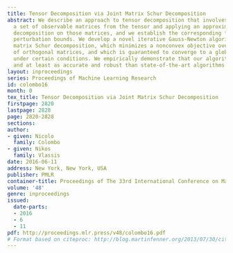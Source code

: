 ```yaml
---
title: Tensor Decomposition via Joint Matrix Schur Decomposition
abstract: We describe an approach to tensor decomposition that involves extracting
  a set of observable matrices from the tensor and applying an approximate joint Schur
  decomposition on those matrices, and we establish the corresponding first-order
  perturbation bounds. We develop a novel iterative Gauss-Newton algorithm for joint
  matrix Schur decomposition, which minimizes a nonconvex objective over the manifold
  of orthogonal matrices, and which is guaranteed to converge to a global optimum
  under certain conditions. We empirically demonstrate that our algorithm is faster
  and at least as accurate and robust than state-of-the-art algorithms for this problem.
layout: inproceedings
series: Proceedings of Machine Learning Research
id: colombo16
month: 0
tex_title: Tensor Decomposition via Joint Matrix Schur Decomposition
firstpage: 2820
lastpage: 2828
page: 2820-2828
sections: 
author:
- given: Nicolo
  family: Colombo
- given: Nikos
  family: Vlassis
date: 2016-06-11
address: New York, New York, USA
publisher: PMLR
container-title: Proceedings of The 33rd International Conference on Machine Learning
volume: '48'
genre: inproceedings
issued:
  date-parts:
  - 2016
  - 6
  - 11
pdf: http://proceedings.mlr.press/v48/colombo16.pdf
# Format based on citeproc: http://blog.martinfenner.org/2013/07/30/citeproc-yaml-for-bibliographies/
---
```

